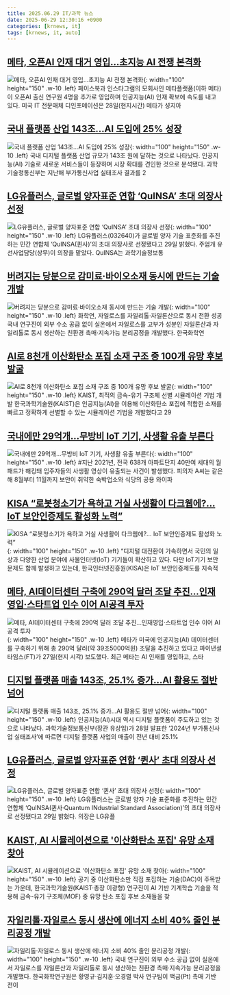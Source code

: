 ```yaml
---
title: 2025.06.29 IT/과학 뉴스
date: 2025-06-29 12:30:16 +0900
categories: [krnews, it]
tags: [krnews, it, auto]
---
```

## [메타, 오픈AI 인재 대거 영입…초지능 AI 전쟁 본격화](https://n.news.naver.com/mnews/article/029/0002964454)

![메타, 오픈AI 인재 대거 영입…초지능 AI 전쟁 본격화](https://mimgnews.pstatic.net/image/origin/029/2025/06/29/2964454.jpg?type=nf220_150){: width="100" height="150" .w-10 .left}
페이스북과 인스타그램의 모회사인 메타플랫폼(이하 메타)이 오픈AI 출신 연구원 4명을 추가로 영입하며 인공지능(AI) 인재 확보에 속도를 내고 있다. 미국 IT 전문매체 디인포메이션은 28일(현지시간) 메타가 셩지아

## [국내 플랫폼 산업 143조…AI 도입에 25% 성장](https://n.news.naver.com/mnews/article/011/0004502646)

![국내 플랫폼 산업 143조…AI 도입에 25% 성장](https://mimgnews.pstatic.net/image/origin/011/2025/06/29/4502646.jpg?type=nf220_150){: width="100" height="150" .w-10 .left}
국내 디지털 플랫폼 산업 규모가 143조 원에 달하는 것으로 나타났다. 인공지능(AI) 기술로 새로운 서비스들이 등장하며 시장 확대를 견인한 것으로 분석됐다. 과학기술정통신부는 지난해 부가통신사업 실태조사 결과를 2

## [LG유플러스, 글로벌 양자표준 연합 ‘QuINSA’ 초대 의장사 선정](https://n.news.naver.com/mnews/article/011/0004502601)

![LG유플러스, 글로벌 양자표준 연합 ‘QuINSA’ 초대 의장사 선정](https://mimgnews.pstatic.net/image/origin/011/2025/06/29/4502601.jpg?type=nf220_150){: width="100" height="150" .w-10 .left}
LG유플러스(032640)가 글로벌 양자 기술 표준화를 추진하는 민간 연합체 ‘QuINSA(퀸사)’의 초대 의장사로 선정됐다고 29일 밝혔다. 주엄개 유선사업담당(상무)이 의장을 맡았다. QuINSA는 과학기술정보통

## [버려지는 당분으로 감미료·바이오소재 동시에 만드는 기술 개발](https://n.news.naver.com/mnews/article/366/0001088469)

![버려지는 당분으로 감미료·바이오소재 동시에 만드는 기술 개발](https://mimgnews.pstatic.net/image/origin/366/2025/06/29/1088469.jpg?type=nf220_150){: width="100" height="150" .w-10 .left}
화학연, 자일로스를 자일리톨·자일론산으로 동시 전환 성공 국내 연구진이 외부 수소 공급 없이 실온에서 자일로스를 고부가 성분인 자일론산과 자일리톨로 동시 생산하는 친환경 촉매·지속가능 분리공정을 개발했다. 한국화학연

## [AI로 8천개 이산화탄소 포집 소재 구조 중 100개 유망 후보 발굴](https://n.news.naver.com/mnews/article/001/0015476329)

![AI로 8천개 이산화탄소 포집 소재 구조 중 100개 유망 후보 발굴](https://mimgnews.pstatic.net/image/origin/001/2025/06/29/15476329.jpg?type=nf220_150){: width="100" height="150" .w-10 .left}
KAIST, 최적의 금속-유기 구조체 선별 시뮬레이션 기법 개발 한국과학기술원(KAIST)은 인공지능(AI)을 이용해 이산화탄소 포집에 적합한 소재를 빠르고 정확하게 선별할 수 있는 시뮬레이션 기법을 개발했다고 29

## [국내에만 29억개…무방비 IoT 기기, 사생활 유출 부른다](https://n.news.naver.com/mnews/article/003/0013331509)

![국내에만 29억개…무방비 IoT 기기, 사생활 유출 부른다](https://mimgnews.pstatic.net/image/origin/003/2025/06/29/13331509.jpg?type=nf220_150){: width="100" height="150" .w-10 .left}
#지난 2021년, 전국 638개 아파트단지 40만여 세대의 월패드가 해킹돼 입주자들의 사생활 영상이 유출되는 사건이 발생했다. 피의자 A씨는 같은 해 8월부터 11월까지 보안이 취약한 숙박업소와 식당의 공용 와이파

## [KISA “로봇청소기가 욕하고 거실 사생활이 다크웹에?… IoT 보안인증제도 활성화 노력”](https://n.news.naver.com/mnews/article/366/0001088468)

![KISA “로봇청소기가 욕하고 거실 사생활이 다크웹에?… IoT 보안인증제도 활성화 노력”](https://mimgnews.pstatic.net/image/origin/366/2025/06/29/1088468.jpg?type=nf220_150){: width="100" height="150" .w-10 .left}
“디지털 대전환이 가속하면서 국민의 일상과 다양한 산업 분야에 사물인터넷(IoT) 기기들이 확산하고 있다. 다만 IoT기기 보안 문제도 함께 발생하고 있는데, 한국인터넷진흥원(KISA)은 IoT 보안인증제도를 지속적

## [메타, AI데이터센터 구축에 290억 달러 조달 추진...인재영입·스타트업 인수 이어 AI공격 투자](https://n.news.naver.com/mnews/article/023/0003913870)

![메타, AI데이터센터 구축에 290억 달러 조달 추진...인재영입·스타트업 인수 이어 AI공격 투자](https://mimgnews.pstatic.net/image/origin/023/2025/06/29/3913870.jpg?type=nf220_150){: width="100" height="150" .w-10 .left}
메타가 미국에 인공지능(AI) 데이터센터를 구축하기 위해 총 290억 달러(약 39조5000억원) 조달을 추진하고 있다고 파이낸셜타임스(FT)가 27일(현지 시각) 보도했다. 최근 메타는 AI 인재를 영입하고, 스타

## [디지털 플랫폼 매출 143조, 25.1% 증가…AI 활용도 절반 넘어](https://n.news.naver.com/mnews/article/018/0006051833)

![디지털 플랫폼 매출 143조, 25.1% 증가…AI 활용도 절반 넘어](https://mimgnews.pstatic.net/image/origin/018/2025/06/29/6051833.jpg?type=nf220_150){: width="100" height="150" .w-10 .left}
인공지능(AI)시대 역시 디지털 플랫폼이 주도하고 있는 것으로 나타났다. 과학기술정보통신부(장관 유상임)가 28일 발표한 ‘2024년 부가통신사업 실태조사’에 따르면 디지털 플랫폼 사업의 매출이 전년 대비 25.1%

## [LG유플러스, 글로벌 양자표준 연합 ‘퀸사’ 초대 의장사 선정](https://n.news.naver.com/mnews/article/366/0001088455)

![LG유플러스, 글로벌 양자표준 연합 ‘퀸사’ 초대 의장사 선정](https://mimgnews.pstatic.net/image/origin/366/2025/06/29/1088455.jpg?type=nf220_150){: width="100" height="150" .w-10 .left}
LG유플러스는 글로벌 양자 기술 표준화를 추진하는 민간 연합체 ‘QuINSA(퀸사·Quantum INdustrial Standard Association)’의 초대 의장사로 선정됐다고 29일 밝혔다. 의장은 LG유플

## [KAIST, AI 시뮬레이션으로 '이산화탄소 포집' 유망 소재 찾아](https://n.news.naver.com/mnews/article/030/0003326291)

![KAIST, AI 시뮬레이션으로 '이산화탄소 포집' 유망 소재 찾아](https://mimgnews.pstatic.net/image/origin/030/2025/06/29/3326291.jpg?type=nf220_150){: width="100" height="150" .w-10 .left}
공기 중 이산화탄소만 직접 포집하는 기술(DAC)이 주목받는 가운데, 한국과학기술원(KAIST·총장 이광형) 연구진이 AI 기반 기계학습 기술을 적용해 금속-유기 구조체(MOF) 중 유망 탄소 포집 후보 소재들을 찾

## [자일리톨·자일로스 동시 생산에 에너지 소비 40% 줄인 분리공정 개발](https://n.news.naver.com/mnews/article/421/0008339112)

![자일리톨·자일로스 동시 생산에 에너지 소비 40% 줄인 분리공정 개발](https://mimgnews.pstatic.net/image/origin/421/2025/06/29/8339112.jpg?type=nf220_150){: width="100" height="150" .w-10 .left}
국내 연구진이 외부 수소 공급 없이 실온에서 자일로스를 자일론산과 자일리톨로 동시 생산하는 친환경 촉매·지속가능 분리공정을 개발했다. 한국화학연구원은 황영규·김지훈·오경렬 박사 연구팀이 백금(Pt) 촉매 기반 전이

